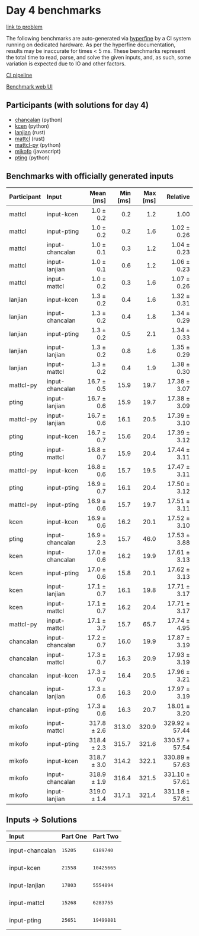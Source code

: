 # Day 4 benchmarks

[link to problem](https://adventofcode.com/2023/day/4)

The following benchmarks are auto-generated via
[hyperfine](https://github.com/sharkdp/hyperfine) by a CI system running on
dedicated hardware. As per the hyperfine documentation, results may be
inaccurate for times < 5 ms. These benchmarks represent the total time to read,
parse, and solve the given inputs, and, as such, some variation is expected due
to IO and other factors.

[CI pipeline](http://ci.papercode.net:8080/teams/main/pipelines/aoc2023)

[Benchmark web UI](https://aoc.ancalagon.black)


## Participants (with solutions for day 4)

- [chancalan](https://github.com/chancalan/aoc2023) (python)
- [kcen](https://github.com/kcen/aoc2023) (python)
- [lanjian](https://github.com/lanjian/aoc-2023) (rust)
- [mattcl](https://github.com/mattcl/aoc2023) (rust)
- [mattcl-py](https://github.com/mattcl/aoc2023-py) (python)
- [mikofo](https://github.com/mikofo/advent-of-code-2023) (javascript)
- [pting](https://github.com/pting/aoc2023) (python)


## Benchmarks with officially generated inputs

| Participant | Input | Mean [ms] | Min [ms] | Max [ms] | Relative |
|:---|:---|---:|---:|---:|---:|
| mattcl | input-kcen | 1.0 ± 0.2 | 0.2 | 1.2 | 1.00 |
| mattcl | input-pting | 1.0 ± 0.2 | 0.2 | 1.6 | 1.02 ± 0.26 |
| mattcl | input-chancalan | 1.0 ± 0.1 | 0.3 | 1.2 | 1.04 ± 0.23 |
| mattcl | input-lanjian | 1.0 ± 0.1 | 0.6 | 1.2 | 1.06 ± 0.23 |
| mattcl | input-mattcl | 1.0 ± 0.2 | 0.3 | 1.6 | 1.07 ± 0.26 |
| lanjian | input-kcen | 1.3 ± 0.2 | 0.4 | 1.6 | 1.32 ± 0.31 |
| lanjian | input-chancalan | 1.3 ± 0.2 | 0.4 | 1.8 | 1.34 ± 0.29 |
| lanjian | input-pting | 1.3 ± 0.2 | 0.5 | 2.1 | 1.34 ± 0.33 |
| lanjian | input-lanjian | 1.3 ± 0.2 | 0.8 | 1.6 | 1.35 ± 0.29 |
| lanjian | input-mattcl | 1.3 ± 0.2 | 0.4 | 1.9 | 1.38 ± 0.30 |
| mattcl-py | input-chancalan | 16.7 ± 0.5 | 15.9 | 19.7 | 17.38 ± 3.07 |
| pting | input-lanjian | 16.7 ± 0.6 | 15.9 | 19.7 | 17.38 ± 3.09 |
| mattcl-py | input-lanjian | 16.7 ± 0.6 | 16.1 | 20.5 | 17.39 ± 3.10 |
| pting | input-kcen | 16.7 ± 0.7 | 15.6 | 20.4 | 17.39 ± 3.12 |
| pting | input-mattcl | 16.8 ± 0.7 | 15.9 | 20.4 | 17.44 ± 3.11 |
| mattcl-py | input-kcen | 16.8 ± 0.6 | 15.7 | 19.5 | 17.47 ± 3.11 |
| pting | input-pting | 16.9 ± 0.7 | 16.1 | 20.4 | 17.50 ± 3.12 |
| mattcl-py | input-pting | 16.9 ± 0.6 | 15.7 | 19.7 | 17.51 ± 3.11 |
| kcen | input-kcen | 16.9 ± 0.6 | 16.2 | 20.1 | 17.52 ± 3.10 |
| pting | input-chancalan | 16.9 ± 2.3 | 15.7 | 46.0 | 17.53 ± 3.88 |
| kcen | input-chancalan | 17.0 ± 0.6 | 16.2 | 19.9 | 17.61 ± 3.13 |
| kcen | input-pting | 17.0 ± 0.6 | 15.8 | 20.1 | 17.62 ± 3.13 |
| kcen | input-lanjian | 17.1 ± 0.7 | 16.1 | 19.8 | 17.71 ± 3.17 |
| kcen | input-mattcl | 17.1 ± 0.7 | 16.2 | 20.4 | 17.71 ± 3.17 |
| mattcl-py | input-mattcl | 17.1 ± 3.7 | 15.7 | 65.7 | 17.74 ± 4.95 |
| chancalan | input-chancalan | 17.2 ± 0.7 | 16.0 | 19.9 | 17.87 ± 3.19 |
| chancalan | input-mattcl | 17.3 ± 0.7 | 16.3 | 20.9 | 17.93 ± 3.19 |
| chancalan | input-kcen | 17.3 ± 0.7 | 16.4 | 20.5 | 17.96 ± 3.21 |
| chancalan | input-lanjian | 17.3 ± 0.6 | 16.3 | 20.0 | 17.97 ± 3.19 |
| chancalan | input-pting | 17.3 ± 0.6 | 16.3 | 20.7 | 18.01 ± 3.20 |
| mikofo | input-mattcl | 317.8 ± 2.6 | 313.0 | 320.9 | 329.92 ± 57.44 |
| mikofo | input-pting | 318.4 ± 2.3 | 315.7 | 321.6 | 330.57 ± 57.54 |
| mikofo | input-kcen | 318.7 ± 3.0 | 314.2 | 322.1 | 330.89 ± 57.63 |
| mikofo | input-chancalan | 318.9 ± 1.9 | 316.4 | 321.5 | 331.10 ± 57.61 |
| mikofo | input-lanjian | 319.0 ± 1.4 | 317.1 | 321.4 | 331.18 ± 57.61 |


## Inputs -> Solutions

| Input | Part One | Part Two |
|:---|:---|:---|
|input-chancalan|<pre>15205</pre>|<pre>6189740</pre>|
|input-kcen|<pre>21558</pre>|<pre>10425665</pre>|
|input-lanjian|<pre>17803</pre>|<pre>5554894</pre>|
|input-mattcl|<pre>15268</pre>|<pre>6283755</pre>|
|input-pting|<pre>25651</pre>|<pre>19499881</pre>|